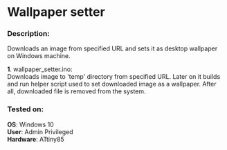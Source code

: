 # Wallpaper setter

### Description:
Downloads an image from specified URL and sets it as desktop wallpaper on Windows machine.

**1**. wallpaper_setter.ino:<br>
Downloads image to 'temp' directory from specified URL. Later on it builds and run helper script used to set downloaded image as a wallpaper. After all, downloaded file is removed from the system.

### Tested on:
**OS**: Windows 10<br>
**User**: Admin Privileged<br>
**Hardware**: ATtiny85